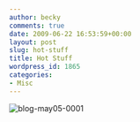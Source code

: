 ```yaml
---
author: becky
comments: true
date: 2009-06-22 16:53:59+00:00
layout: post
slug: hot-stuff
title: Hot Stuff
wordpress_id: 1865
categories:
- Misc
---
```


![blog-may05-0001](http://beta.beckyjenson.com/wp-content/uploads/2009/06/blog-may05-0001.jpg)
